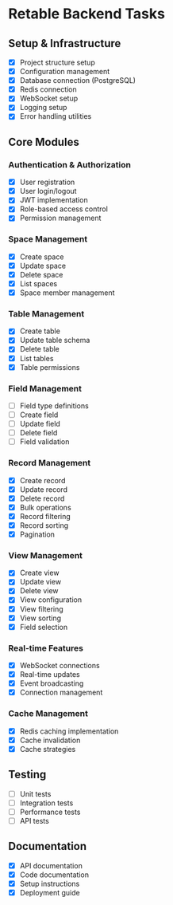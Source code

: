 # Retable Backend Tasks

## Setup & Infrastructure
- [x] Project structure setup
- [x] Configuration management
- [x] Database connection (PostgreSQL)
- [x] Redis connection
- [x] WebSocket setup
- [x] Logging setup
- [x] Error handling utilities

## Core Modules
### Authentication & Authorization
- [x] User registration
- [x] User login/logout
- [x] JWT implementation
- [x] Role-based access control
- [x] Permission management

### Space Management
- [x] Create space
- [x] Update space
- [x] Delete space
- [x] List spaces
- [x] Space member management

### Table Management
- [x] Create table
- [x] Update table schema
- [x] Delete table
- [x] List tables
- [x] Table permissions

### Field Management
- [ ] Field type definitions
- [ ] Create field
- [ ] Update field
- [ ] Delete field
- [ ] Field validation

### Record Management
- [x] Create record
- [x] Update record
- [x] Delete record
- [x] Bulk operations
- [x] Record filtering
- [x] Record sorting
- [x] Pagination

### View Management
- [x] Create view
- [x] Update view
- [x] Delete view
- [x] View configuration
- [x] View filtering
- [x] View sorting
- [x] Field selection

### Real-time Features
- [x] WebSocket connections
- [x] Real-time updates
- [x] Event broadcasting
- [x] Connection management

### Cache Management
- [x] Redis caching implementation
- [x] Cache invalidation
- [x] Cache strategies

## Testing
- [ ] Unit tests
- [ ] Integration tests
- [ ] Performance tests
- [ ] API tests

## Documentation
- [x] API documentation
- [x] Code documentation
- [x] Setup instructions
- [x] Deployment guide